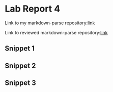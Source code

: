 # Lab Report 4

Link to my markdown-parse repository:[link]()


Link to reviewed markdown-parse repository:[link]()

## Snippet 1







## Snippet 2









## Snippet 3
